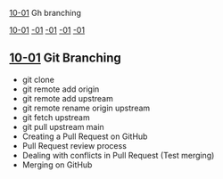 
[10-01](https://github.com/FbW-WD21-E11/live-coding/tree/main/jan/10-01) Gh branching 




[10-01](https://github.com/FbW-WD21-E11/live-coding/tree/main/jan/10-01)
[-01](https://github.com/FbW-WD21-E11/live-coding/tree/main/jan/)
[-01](https://github.com/FbW-WD21-E11/live-coding/tree/main/jan/)
[-01](https://github.com/FbW-WD21-E11/live-coding/tree/main/jan/)
[-01](https://github.com/FbW-WD21-E11/live-coding/tree/main/jan/)
## [10-01](https://github.com/FbW-WD21-E11/live-coding/tree/main/jan/10-01) Git Branching 

- git clone 
- git remote add origin
- git remote add upstream
- git remote rename origin upstream
- git fetch upstream
- git pull upstream main
- Creating a Pull Request on GitHub
- Pull Request review process
- Dealing with conflicts in Pull Request (Test merging)
- Merging on GitHub
